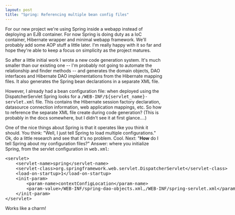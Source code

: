 ```yaml
---
layout: post
title: "Spring: Referencing multiple bean config files"
---
```




For our new project we're using Spring inside a webapp instead of deploying an EJB container. For now Spring is doing duty as a IoC container, Hibernate wrapper and minimal webapp framework. We'll probably add some AOP stuff a little later. I'm really happy with it so far and hope they're able to keep a focus on simplicity as the project matures.

<p>So after a little initial work I wrote a new code generation system. It's much smaller than our existing one -- I'm probably not going to automate the relationship and finder methods -- and generates the domain objects, DAO interfaces and Hibernate DAO implementations from the Hibernate mapping files. It also generates the Spring bean declarations in a separate XML file.</p>

<p>However, I already had a bean configuration file: when deployed using the DispatcherServlet Spring looks for a <tt>/WEB-INF/${servlet_name}-servlet.xml</tt> file. This contains the Hibernate session factory declaration, datasource connection information, web application mappings, etc. So how to reference the separate XML file create during code generation? (This is probably in the docs somewhere, but I didn't see it at first glance....)</p>

<p>One of the nice things about Spring is that it operates like you think it should. You think: "Well, I just tell Spring to load multiple configurations." Ok, do a little research and see that it's no problem. Cool. Next: "<b>How</b> do I tell Spring about my configuration files?" Answer: where you initialize Spring, from the servlet configuration in <tt>web.xml</tt>:</p>
<pre class="sourceCode">
&lt;servlet>
    &lt;servlet-name>spring&lt;/servlet-name>
    &lt;servlet-class>org.springframework.web.servlet.DispatcherServlet&lt;/servlet-class>
    &lt;load-on-startup>1&lt;/load-on-startup>
    &lt;init-param>
        &lt;param-name>contextConfigLocation&lt;/param-name>
        &lt;param-value>/WEB-INF/spring-dao-objects.xml,/WEB-INF/spring-servlet.xml&lt;/param-value>
    &lt;/init-param>
&lt;/servlet>
</pre>

<p>Works like a charm!</p>


